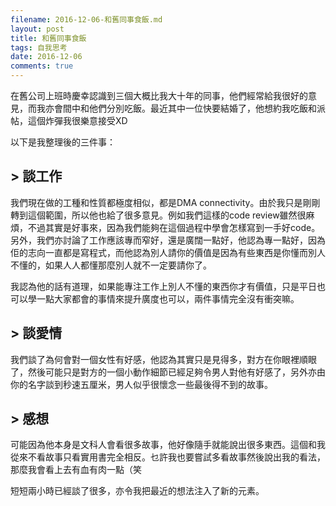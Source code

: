 ```yaml
---
filename: 2016-12-06-和舊同事食飯.md
layout: post
title: 和舊同事食飯
tags: 自我思考
date: 2016-12-06
comments: true
---
```


在舊公司上班時慶幸認識到三個大概比我大十年的同事，他們經常給我很好的意見，而我亦會間中和他們分別吃飯。最近其中一位快要結婚了，他想約我吃飯和派帖，這個炸彈我很樂意接受XD

以下是我整理後的三件事：

## > 談工作

我們現在做的工種和性質都極度相似，都是DMA connectivity。由於我只是剛剛轉到這個範圍，所以他也給了很多意見。例如我們這樣的code review雖然很麻煩，不過其實是好事來，因為我們能夠在這個過程中學會怎樣寫到一手好code。另外，我們亦討論了工作應該專而窄好，還是廣闊一點好，他認為專一點好，因為佢的志向一直都是寫程式，而他認為別人請你的價值是因為有些東西是你懂而別人不懂的，如果人人都懂那麼別人就不一定要請你了。

我認為他的話有道理，如果能專注工作上別人不懂的東西你才有價值，只是平日也可以學一點大家都會的事情來提升廣度也可以，兩件事情完全沒有衝突嘛。

## > 談愛情

我們談了為何會對一個女性有好感，他認為其實只是見得多，對方在你眼裡順眼了，然後可能只是對方的一個小動作細節已經足夠令男人對他有好感了，另外亦由你的名字談到秒速五厘米，男人似乎很懷念一些最後得不到的故事。

## > 感想

可能因為他本身是文科人會看很多故事，他好像隨手就能說出很多東西。這個和我從來不看故事只看實用書完全相反。乜許我也要嘗試多看故事然後說出我的看法，那麼我會看上去有血有肉一點（笑

短短兩小時已經談了很多，亦令我把最近的想法注入了新的元素。